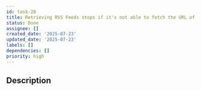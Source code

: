 ```yaml
---
id: task-28
title: Retrieving RSS Feeds stops if it's not able to fetch the URL of one feed
status: Done
assignee: []
created_date: '2025-07-23'
updated_date: '2025-07-23'
labels: []
dependencies: []
priority: high
---
```


## Description
